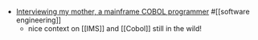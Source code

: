- [Interviewing my mother, a mainframe COBOL programmer](https://ezali.substack.com/p/interviewing-my-mother-a-mainframe) #[[software engineering]]
	- nice context on [[IMS]] and [[Cobol]] still in the wild!